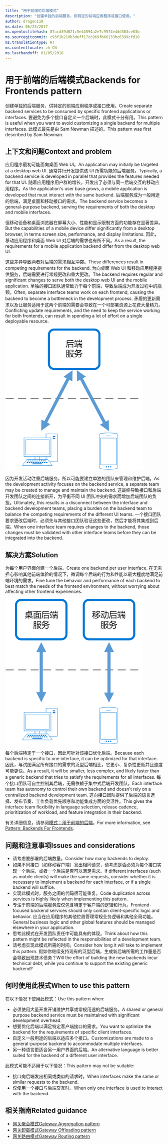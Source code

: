 ```yaml
---
title: "用于前端的后端模式"
description: "创建单独的后端服务，供特定的前端应用程序或接口使用。"
author: dragon119
ms.date: 06/23/2017
ms.openlocfilehash: 87acd39d021c5e44594a2e7c9574e4dd363ce83b
ms.sourcegitcommit: c93f1b210b3deff17cc969fb66133bc6399cfd10
ms.translationtype: HT
ms.contentlocale: zh-CN
ms.lasthandoff: 01/05/2018
---
```

# <a name="backends-for-frontends-pattern"></a><span data-ttu-id="ec844-103">用于前端的后端模式</span><span class="sxs-lookup"><span data-stu-id="ec844-103">Backends for Frontends pattern</span></span>

<span data-ttu-id="ec844-104">创建单独的后端服务，供特定的前端应用程序或接口使用。</span><span class="sxs-lookup"><span data-stu-id="ec844-104">Create separate backend services to be consumed by specific frontend applications or interfaces.</span></span> <span data-ttu-id="ec844-105">要避免为多个接口自定义一个后端时，此模式十分有用。</span><span class="sxs-lookup"><span data-stu-id="ec844-105">This pattern is useful when you want to avoid customizing a single backend for multiple interfaces.</span></span> <span data-ttu-id="ec844-106">此模式最先是由 Sam Newman 描述的。</span><span class="sxs-lookup"><span data-stu-id="ec844-106">This pattern was first described by Sam Newman.</span></span>

## <a name="context-and-problem"></a><span data-ttu-id="ec844-107">上下文和问题</span><span class="sxs-lookup"><span data-stu-id="ec844-107">Context and problem</span></span>

<span data-ttu-id="ec844-108">应用程序最初可能面向桌面 Web UI。</span><span class="sxs-lookup"><span data-stu-id="ec844-108">An application may initially be targeted at a desktop web UI.</span></span> <span data-ttu-id="ec844-109">通常并行开发提供该 UI 所需功能的后端服务。</span><span class="sxs-lookup"><span data-stu-id="ec844-109">Typically, a backend service is developed in parallel that provides the features needed for that UI.</span></span> <span data-ttu-id="ec844-110">随着应用程序用户群的增长，开发出了必须与同一后端交互的移动应用程序。</span><span class="sxs-lookup"><span data-stu-id="ec844-110">As the application's user base grows, a mobile application is developed that must interact with the same backend.</span></span> <span data-ttu-id="ec844-111">后端服务成为一般用途的后端，满足桌面和移动接口的需求。</span><span class="sxs-lookup"><span data-stu-id="ec844-111">The backend service becomes a general-purpose backend, serving the requirements of both the desktop and mobile interfaces.</span></span>

<span data-ttu-id="ec844-112">但移动设备和桌面浏览器在屏幕大小、性能和显示限制方面的功能存在显著差异。</span><span class="sxs-lookup"><span data-stu-id="ec844-112">But the capabilities of a mobile device differ significantly from a desktop browser, in terms screen size, performance, and display limitations.</span></span> <span data-ttu-id="ec844-113">因此，移动应用程序和桌面 Web UI 对后端的需求也有所不同。</span><span class="sxs-lookup"><span data-stu-id="ec844-113">As a result, the requirements for a mobile application backend differ from the desktop web UI.</span></span> 

<span data-ttu-id="ec844-114">这些差异导致两者对后端的需求相互冲突。</span><span class="sxs-lookup"><span data-stu-id="ec844-114">These differences result in competing requirements for the backend.</span></span> <span data-ttu-id="ec844-115">为向桌面 Web UI 和移动应用程序提供服务，后端需要进行常规更改和重大更改。</span><span class="sxs-lookup"><span data-stu-id="ec844-115">The backend requires regular and significant changes to serve both the desktop web UI and the mobile application.</span></span> <span data-ttu-id="ec844-116">单独的接口团队通常致力于每个前端，导致后端成为开发过程中的瓶颈。</span><span class="sxs-lookup"><span data-stu-id="ec844-116">Often, separate interface teams work on each frontend, causing the backend to become a bottleneck in the development process.</span></span> <span data-ttu-id="ec844-117">矛盾的更新需求以及让服务适用于这两个前端的需要会导致在一个可部署资源上花费大量精力。</span><span class="sxs-lookup"><span data-stu-id="ec844-117">Conflicting update requirements, and the need to keep the service working for both frontends, can result in spending a lot of effort on a single deployable resource.</span></span>

![](./_images/backend-for-frontend.png) 

<span data-ttu-id="ec844-118">因为开发活动注重后端服务，所以可能要建立单独的团队来管理和维护后端。</span><span class="sxs-lookup"><span data-stu-id="ec844-118">As the development activity focuses on the backend service, a separate team may be created to manage and maintain the backend.</span></span> <span data-ttu-id="ec844-119">这最终导致接口和后端开发团队之间的连接断开，为平衡不同 UI 团队冲突的需求而增加后端团队的负担。</span><span class="sxs-lookup"><span data-stu-id="ec844-119">Ultimately, this results in a disconnect between the interface and backend development teams, placing a burden on the backend team to balance the competing requirements of the different UI teams.</span></span> <span data-ttu-id="ec844-120">一个接口团队要求更改后端时，必须先与其他接口团队验证这些更改，然后才能将其集成到后端。</span><span class="sxs-lookup"><span data-stu-id="ec844-120">When one interface team requires changes to the backend, those changes must be validated with other interface teams before they can be integrated into the backend.</span></span> 

## <a name="solution"></a><span data-ttu-id="ec844-121">解决方案</span><span class="sxs-lookup"><span data-stu-id="ec844-121">Solution</span></span>

<span data-ttu-id="ec844-122">为每个用户界面创建一个后端。</span><span class="sxs-lookup"><span data-stu-id="ec844-122">Create one backend per user interface.</span></span> <span data-ttu-id="ec844-123">在无需担心影响其他前端体验的情况下，微调每个后端的行为和性能以最大程度地满足前端环境的需求。</span><span class="sxs-lookup"><span data-stu-id="ec844-123">Fine tune the behavior and performance of each backend to best match the needs of the frontend environment, without worrying about affecting other frontend experiences.</span></span>

![](./_images/backend-for-frontend-example.png) 

<span data-ttu-id="ec844-124">每个后端特定于一个接口，因此可针对该接口优化后端。</span><span class="sxs-lookup"><span data-stu-id="ec844-124">Because each backend is specific to one interface, it can be optimized for that interface.</span></span> <span data-ttu-id="ec844-125">因此，与试图满足所有接口的需求的泛型后端相比，它更小、复杂性更低并且速度可能更快。</span><span class="sxs-lookup"><span data-stu-id="ec844-125">As a result, it will be smaller, less complex, and likely faster than a generic backend that tries to satisfy the requirements for all interfaces.</span></span> <span data-ttu-id="ec844-126">每个接口团队可自主控制其后端，无需依赖于集中式后端开发团队。</span><span class="sxs-lookup"><span data-stu-id="ec844-126">Each interface team has autonomy to control their own backend and doesn't rely on a centralized backend development team.</span></span> <span data-ttu-id="ec844-127">这向接口团队提供了后端的语言选择、发布节奏、工作负载优先顺序和功能集成方面的灵活性。</span><span class="sxs-lookup"><span data-stu-id="ec844-127">This gives the interface team flexibility in language selection, release cadence, prioritization of workload, and feature integration in their backend.</span></span>

<span data-ttu-id="ec844-128">有关详细信息，请参阅[模式：用于前端的后端](http://samnewman.io/patterns/architectural/bff/)。</span><span class="sxs-lookup"><span data-stu-id="ec844-128">For more information, see [Pattern: Backends For Frontends](http://samnewman.io/patterns/architectural/bff/).</span></span>

## <a name="issues-and-considerations"></a><span data-ttu-id="ec844-129">问题和注意事项</span><span class="sxs-lookup"><span data-stu-id="ec844-129">Issues and considerations</span></span>

- <span data-ttu-id="ec844-130">请考虑要部署的后端数量。</span><span class="sxs-lookup"><span data-stu-id="ec844-130">Consider how many backends to deploy.</span></span>
- <span data-ttu-id="ec844-131">如果不同接口（如移动客户端）发出相同请求，请考虑是否必须为每个接口实现一个后端，或者一个后端是否可以满足需求。</span><span class="sxs-lookup"><span data-stu-id="ec844-131">If different interfaces (such as mobile clients) will make the same requests, consider whether it is necessary to implement a backend for each interface, or if a single backend will suffice.</span></span>
- <span data-ttu-id="ec844-132">实现此模式时，服务之间的代码很可能重复。</span><span class="sxs-lookup"><span data-stu-id="ec844-132">Code duplication across services is highly likely when implementing this pattern.</span></span>
- <span data-ttu-id="ec844-133">专注于前端的后端服务应仅包含特定于客户端的逻辑和行为。</span><span class="sxs-lookup"><span data-stu-id="ec844-133">Frontend-focused backend services should only contain client-specific logic and behavior.</span></span> <span data-ttu-id="ec844-134">应当在应用程序的其他位置管理常规业务逻辑和其他全局功能。</span><span class="sxs-lookup"><span data-stu-id="ec844-134">General business logic and other global features should be managed elsewhere in your application.</span></span>
- <span data-ttu-id="ec844-135">思考此模式在开发团队责任中可能具有的体现。</span><span class="sxs-lookup"><span data-stu-id="ec844-135">Think about how this pattern might be reflected in the responsibilities of a development team.</span></span>
- <span data-ttu-id="ec844-136">请考虑实现此模式所需的时间。</span><span class="sxs-lookup"><span data-stu-id="ec844-136">Consider how long it will take to implement this pattern.</span></span> <span data-ttu-id="ec844-137">假如你继续支持现有的泛型后端，生成新后端所需的工作量是否会导致出现技术债务？</span><span class="sxs-lookup"><span data-stu-id="ec844-137">Will the effort of building the new backends incur technical debt, while you continue to support the existing generic backend?</span></span>

## <a name="when-to-use-this-pattern"></a><span data-ttu-id="ec844-138">何时使用此模式</span><span class="sxs-lookup"><span data-stu-id="ec844-138">When to use this pattern</span></span>

<span data-ttu-id="ec844-139">在以下情况下使用此模式：</span><span class="sxs-lookup"><span data-stu-id="ec844-139">Use this pattern when:</span></span>

- <span data-ttu-id="ec844-140">必须使用大量开发开销维护共享或常规用途的后端服务。</span><span class="sxs-lookup"><span data-stu-id="ec844-140">A shared or general purpose backend service must be maintained with significant development overhead.</span></span>
- <span data-ttu-id="ec844-141">想要优化后端以满足特定客户端接口的需求。</span><span class="sxs-lookup"><span data-stu-id="ec844-141">You want to optimize the backend for the requirements of specific client interfaces.</span></span>
- <span data-ttu-id="ec844-142">自定义一般用途的后端以适应多个接口。</span><span class="sxs-lookup"><span data-stu-id="ec844-142">Customizations are made to a general-purpose backend to accommodate multiple interfaces.</span></span>
- <span data-ttu-id="ec844-143">另一种语言更适合另一用户界面的后端。</span><span class="sxs-lookup"><span data-stu-id="ec844-143">An alternative language is better suited for the backend of a different user interface.</span></span>

<span data-ttu-id="ec844-144">此模式可能不适用于以下情况：</span><span class="sxs-lookup"><span data-stu-id="ec844-144">This pattern may not be suitable:</span></span>

- <span data-ttu-id="ec844-145">接口向后端发出相同或类似的请求时。</span><span class="sxs-lookup"><span data-stu-id="ec844-145">When interfaces make the same or similar requests to the backend.</span></span>
- <span data-ttu-id="ec844-146">仅使用一个接口与后端交互时。</span><span class="sxs-lookup"><span data-stu-id="ec844-146">When only one interface is used to interact with the backend.</span></span>

## <a name="related-guidance"></a><span data-ttu-id="ec844-147">相关指南</span><span class="sxs-lookup"><span data-stu-id="ec844-147">Related guidance</span></span>

- [<span data-ttu-id="ec844-148">网关聚合模式</span><span class="sxs-lookup"><span data-stu-id="ec844-148">Gateway Aggregation pattern</span></span>](./gateway-aggregation.md)
- [<span data-ttu-id="ec844-149">网关卸载模式</span><span class="sxs-lookup"><span data-stu-id="ec844-149">Gateway Offloading pattern</span></span>](./gateway-offloading.md)
- [<span data-ttu-id="ec844-150">网关路由模式</span><span class="sxs-lookup"><span data-stu-id="ec844-150">Gateway Routing pattern</span></span>](./gateway-routing.md)


